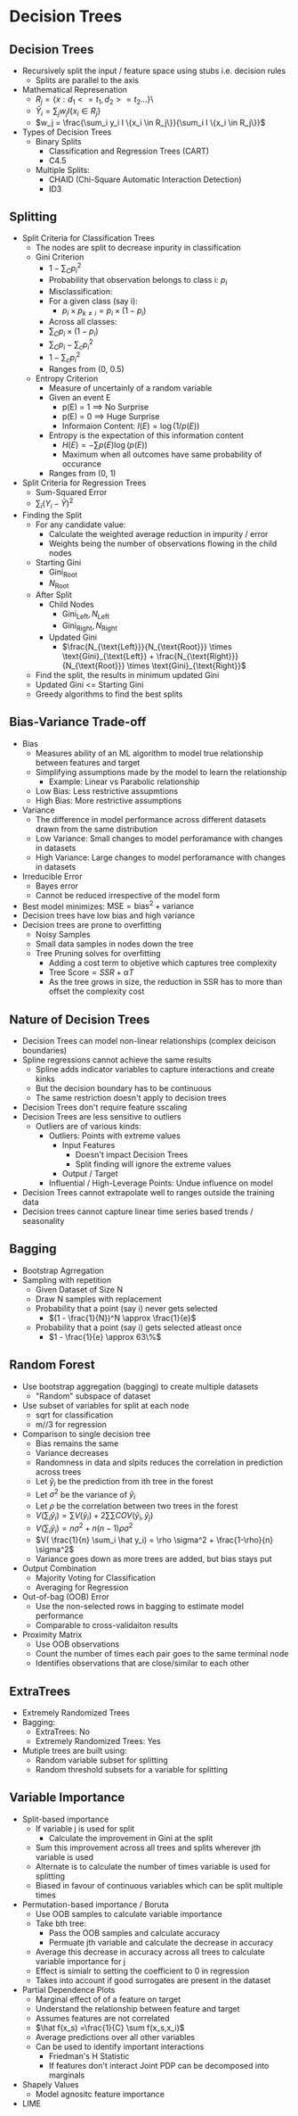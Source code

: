 # Decision Trees

## Decision Trees

-   Recursively split the input / feature space using stubs i.e. decision rules
    -   Splits are parallel to the axis
-   Mathematical Represenation
    -   $R_j = \{ x : d_1 <= t_1, d_2 >= t_2 ... \}$\
    -   $\hat Y_i = \sum_j w_j I\{x_i \in R_j\}$
    -   $w_j = \frac{\sum_i y_i I \{x_i \in R_j\}}{\sum_i I \{x_i \in R_j\}}$
-   Types of Decision Trees
    -   Binary Splits
        -   Classification and Regression Trees (CART)
        -   C4.5
    -   Multiple Splits:
        -   CHAID (Chi-Square Automatic Interaction Detection)
        -   ID3

## Splitting

-   Split Criteria for Classification Trees
    -   The nodes are split to decrease inpurity in classification
    -   Gini Criterion
        -   $1 - \sum_C p_{i}^2$
        -   Probability that observation belongs to class i: $p_i$
        -   Misclassification:
        -   For a given class (say i):
            -   $p_i \times p_{k \ne i} = p_i \times (1 - p_i)$
        -   Across all classes:
        -   $\sum_C p_i \times (1 - p_i)$
        -   $\sum_C p_i - \sum_c p_{i}^2$
        -   $1 - \sum_c p_{i}^2$
        -   Ranges from (0, 0.5)
    -   Entropy Criterion
        -   Measure of uncertainly of a random variable
        -   Given an event E
            -   p(E) = 1 $\implies$ No Surprise
            -   p(E) = 0 $\implies$ Huge Surprise
            -   Informaion Content: $I(E) = \log(1 / p(E))$
        -   Entropy is the expectation of this information content
            -   $H(E) = - \sum p(E) \log(p(E))$
            -   Maximum when all outcomes have same probability of occurance
        -   Ranges from (0, 1)
-   Split Criteria for Regression Trees
    -   Sum-Squared Error
    -   $\sum_i (Y_i - \bar Y)^2$
-   Finding the Split
    -   For any candidate value:
        -   Calculate the weighted average reduction in impurity / error
        -   Weights being the number of observations flowing in the child nodes
    -   Starting Gini
        -   $\text{Gini}_{\text{Root}}$
        -   $N_{\text{Root}}$
    -   After Split
        -   Child Nodes
            -   $\text{Gini}_{\text{Left}}, N_{\text{Left}}$
            -   $\text{Gini}_{\text{Right}}, N_{\text{Right}}$
        -   Updated Gini
            -   $\frac{N_{\text{Left}}}{N_{\text{Root}}} \times \text{Gini}_{\text{Left}} + \frac{N_{\text{Right}}}{N_{\text{Root}}} \times \text{Gini}_{\text{Right}}$
    -   Find the split, the results in minimum updated Gini
    -   Updated Gini \<= Starting Gini
    -   Greedy algorithms to find the best splits

## Bias-Variance Trade-off
-   Bias
    -   Measures ability of an ML algorithm to model true relationship between features and target
    -   Simplifying assumptions made by the model to learn the relationship
        - Example: Linear vs Parabolic relationship
    -   Low Bias: Less restrictive assupmtions
    -   High Bias: More restrictive assumptions
- Variance
    - The difference in model performance across different datasets drawn from the same distribution
    -   Low Variance: Small changes to model perforamance with changes in datasets
    -   High Variance: Large changes to model perforamance with changes in datasets
-   Irreducible Error
    -   Bayes error
    -   Cannot be reduced irrespective of the model form
-   Best model minimizes: $\text{MSE} = \text{bias}^2 + \text{variance}$
-   Decision trees have low bias and high variance
-   Decision trees are prone to overfitting
    -   Noisy Samples
    -   Small data samples in nodes down the tree
    -   Tree Pruning solves for overfitting
        -   Adding a cost term to objetive which captures tree complexity
        -   $\text{Tree Score} = SSR + \alpha T$
        -   As the tree grows in size, the reduction in SSR has to more than offset the complexity cost

## Nature of Decision Trees

-   Decision Trees can model non-linear relationships (complex deicison boundaries)
-   Spline regressions cannot achieve the same results
    -   Spline adds indicator variables to capture interactions and create kinks
    -   But the decision boundary has to be continuous
    -   The same restriction doesn't apply to decision trees
-   Decision Trees don't require feature sscaling
-   Decision Trees are less sensitive to outliers
    -   Outliers are of various kinds:
        -   Outliers: Points with extreme values
            -   Input Features
                -   Doesn't impact Decision Trees
                -   Split finding will ignore the extreme values
            -   Output / Target
        -   Influential / High-Leverage Points: Undue influence on model
-   Decision Trees cannot extrapolate well to ranges outside the training data
-   Decision trees cannot capture linear time series based trends / seasonality

## Bagging

-   Bootstrap Agrregation
-   Sampling with repetition
    -   Given Dataset of Size N
    -   Draw N samples with replacement
    -   Probability that a point (say i) never gets selected
        -   $(1 - \frac{1}{N})^N \approx \frac{1}{e}$
    -   Probability that a point (say i) gets selected atleast once
        -   $1 - \frac{1}{e} \approx 63\%$

## Random Forest

-   Use bootstrap aggregation (bagging) to create multiple datasets
    -   "Random" subspace of dataset
-   Use subset of variables for split at each node
    -   sqrt for classification
    -   m//3 for regression
-   Comparison to single decision tree
    -   Bias remains the same
    -   Variance decreases
    -   Randomness in data and slpits reduces the correlation in prediction across trees
    -   Let $\hat y_i$ be the prediction from ith tree in the forest
    -   Let $\sigma^2$ be the variance of $\hat y_i$
    -   Let $\rho$ be the correlation between two trees in the forest
    -   $V(\sum_i \hat y_i) = \sum V(\hat y_i) + 2 \sum\sum COV(\hat y_i, \hat y_j)$
    -   $V(\sum_i \hat y_i) = n \sigma^2 + n(n-1) \rho \sigma^2$
    -   $V( \frac{1}{n} \sum_i \hat y_i) = \rho \sigma^2 + \frac{1-\rho}{n} \sigma^2$
    -   Variance goes down as more trees are added, but bias stays put
-   Output Combination
    -   Majority Voting for Classification
    -   Averaging for Regression
-   Out-of-bag (OOB) Error
    -   Use the non-selected rows in bagging to estimate model performance
    -   Comparable to cross-validaiton results
-   Proximity Matrix
    -   Use OOB observations
    -   Count the number of times each pair goes to the same terminal node
    -   Identifies observations that are close/similar to each other

## ExtraTrees

-   Extremely Randomized Trees
-   Bagging:
    -   ExtraTrees: No
    -   Extremely Randomized Trees: Yes
-   Mutiple trees are built using:
    -   Random variable subset for splitting
    -   Random threshold subsets for a variable for splitting

## Variable Importance

-   Split-based importance
    -   If variable j is used for split
        -   Calculate the improvement in Gini at the split
    -   Sum this improvement across all trees and splits wherever jth variable is used
    -   Alternate is to calculate the number of times variable is used for splitting
    -   Biased in favour of continuous variables which can be split multiple times
-   Permutation-based importance / Boruta
    -   Use OOB samples to calculate variable importance
    -   Take bth tree:
        -   Pass the OOB samples and calculate accuracy
        -   Permuate jth variable and calculate the decrease in accuracy
    -   Average this decrease in accuracy across all trees to calculate variable importance for j
    -   Effect is simialr to setting the coefficient to 0 in regression
    -   Takes into account if good surrogates are present in the dataset
-   Partial Dependence Plots
    -   Marginal effect of of a feature on target
    -   Understand the relationship between feature and target
    -   Assumes features are not correlated
    -   $\hat f(x_s) =\frac{1}{C} \sum f(x_s,x_i)$
    -   Average predictions over all other variables
    -   Can be used to identify important interactions
        -   Friedman's H Statistic
        -   If features don't interact Joint PDP can be decomposed into marginals
-   Shapely Values
    -   Model agnositc feature importance
-   LIME 
